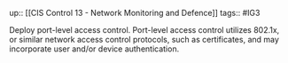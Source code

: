 up:: [[CIS Control 13 - Network Monitoring and Defence]]
tags:: #IG3

Deploy port-level access control. Port-level access control utilizes 802.1x, or similar network access control protocols, such as certificates, and may incorporate user and/or device authentication.